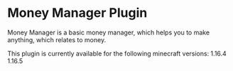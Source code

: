 ﻿# Money Manager Plugin

Money Manager is a basic money manager, which helps you to make anything, which relates to money.

This plugin is currently available for the following minecraft versions:
1.16.4
1.16.5
